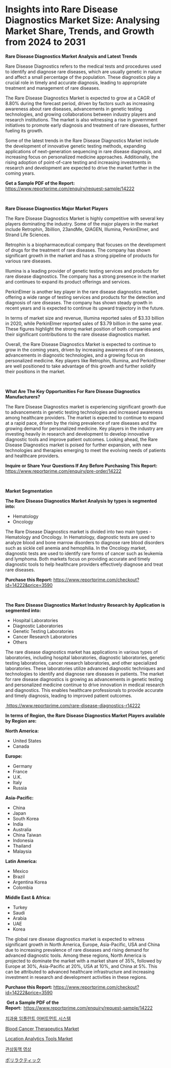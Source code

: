 <p><h1>Insights into Rare Disease Diagnostics Market Size: Analysing Market Share, Trends, and Growth from 2024 to 2031</h1></p><p><strong>Rare Disease Diagnostics Market Analysis and Latest Trends</strong></p>
<p><p>Rare Disease Diagnostics refers to the medical tests and procedures used to identify and diagnose rare diseases, which are usually genetic in nature and affect a small percentage of the population. These diagnostics play a crucial role in timely and accurate diagnosis, leading to appropriate treatment and management of rare diseases.</p><p>The Rare Disease Diagnostics Market is expected to grow at a CAGR of 8.80% during the forecast period, driven by factors such as increasing awareness about rare diseases, advancements in genetic testing technologies, and growing collaborations between industry players and research institutions. The market is also witnessing a rise in government initiatives to promote early diagnosis and treatment of rare diseases, further fueling its growth.</p><p>Some of the latest trends in the Rare Disease Diagnostics Market include the development of innovative genetic testing methods, expanding applications of next-generation sequencing in rare disease diagnosis, and increasing focus on personalized medicine approaches. Additionally, the rising adoption of point-of-care testing and increasing investments in research and development are expected to drive the market further in the coming years.</p></p>
<p><strong>Get a Sample PDF of the Report:&nbsp;</strong> <a href="https://www.reportprime.com/enquiry/request-sample/14222">https://www.reportprime.com/enquiry/request-sample/14222</a></p>
<p>&nbsp;</p>
<p><strong>Rare Disease Diagnostics Major Market Players</strong></p>
<p><p>The Rare Disease Diagnostics Market is highly competitive with several key players dominating the industry. Some of the major players in the market include Retrophin, 3billion, 23andMe, QIAGEN, Illumina, PerkinElmer, and Strand Life Sciences.</p><p>Retrophin is a biopharmaceutical company that focuses on the development of drugs for the treatment of rare diseases. The company has shown significant growth in the market and has a strong pipeline of products for various rare diseases. </p><p>Illumina is a leading provider of genetic testing services and products for rare disease diagnostics. The company has a strong presence in the market and continues to expand its product offerings and services.</p><p>PerkinElmer is another key player in the rare disease diagnostics market, offering a wide range of testing services and products for the detection and diagnosis of rare diseases. The company has shown steady growth in recent years and is expected to continue its upward trajectory in the future.</p><p>In terms of market size and revenue, Illumina reported sales of $3.33 billion in 2020, while PerkinElmer reported sales of $3.79 billion in the same year. These figures highlight the strong market position of both companies and their significant contributions to the rare disease diagnostics market.</p><p>Overall, the Rare Disease Diagnostics Market is expected to continue to grow in the coming years, driven by increasing awareness of rare diseases, advancements in diagnostic technologies, and a growing focus on personalized medicine. Key players like Retrophin, Illumina, and PerkinElmer are well positioned to take advantage of this growth and further solidify their positions in the market.</p></p>
<p>&nbsp;</p>
<p><strong>What Are The Key Opportunities For Rare Disease Diagnostics Manufacturers?</strong></p>
<p><p>The Rare Disease Diagnostics market is experiencing significant growth due to advancements in genetic testing technologies and increased awareness among healthcare providers. The market is expected to continue to expand at a rapid pace, driven by the rising prevalence of rare diseases and the growing demand for personalized medicine. Key players in the industry are investing heavily in research and development to develop innovative diagnostic tools and improve patient outcomes. Looking ahead, the Rare Disease Diagnostics market is poised for further expansion, with new technologies and therapies emerging to meet the evolving needs of patients and healthcare providers.</p></p>
<p><strong>Inquire or Share Your Questions If Any Before Purchasing This Report:</strong> <a href="https://www.reportprime.com/enquiry/pre-order/14222">https://www.reportprime.com/enquiry/pre-order/14222</a></p>
<p>&nbsp;</p>
<p><strong>Market Segmentation</strong></p>
<p><strong>The Rare Disease Diagnostics Market Analysis by types is segmented into:</strong></p>
<p><ul><li>Hematology</li><li>Oncology</li></ul></p>
<p><p>The Rare Disease Diagnostics market is divided into two main types - Hematology and Oncology. In Hematology, diagnostic tests are used to analyze blood and bone marrow disorders to diagnose rare blood disorders such as sickle cell anemia and hemophilia. In the Oncology market, diagnostic tests are used to identify rare forms of cancer such as leukemia and lymphoma. Both markets focus on providing accurate and timely diagnostic tools to help healthcare providers effectively diagnose and treat rare diseases.</p></p>
<p><strong>Purchase this Report:&nbsp;</strong><a href="https://www.reportprime.com/checkout?id=14222&price=3590">https://www.reportprime.com/checkout?id=14222&price=3590</a></p>
<p>&nbsp;</p>
<p><strong>The Rare Disease Diagnostics Market Industry Research by Application is segmented into:</strong></p>
<p><ul><li>Hospital Laboratories</li><li>Diagnostic Laboratories</li><li>Genetic Testing Laboratories</li><li>Cancer Research Laboratories</li><li>Others</li></ul></p>
<p><p>The rare disease diagnostics market has applications in various types of laboratories, including hospital laboratories, diagnostic laboratories, genetic testing laboratories, cancer research laboratories, and other specialized laboratories. These laboratories utilize advanced diagnostic techniques and technologies to identify and diagnose rare diseases in patients. The market for rare disease diagnostics is growing as advancements in genetic testing and personalized medicine continue to drive innovation in medical research and diagnostics. This enables healthcare professionals to provide accurate and timely diagnosis, leading to improved patient outcomes.</p></p>
<p><a href="https://www.reportprime.com/rare-disease-diagnostics-r14222">&nbsp;https://www.reportprime.com/rare-disease-diagnostics-r14222</a></p>
<p><strong>In terms of Region, the Rare Disease Diagnostics Market Players available by Region are:</strong></p>
<p>
    <p> <strong> North America: </strong>
        <ul>
            <li>United States</li>
            <li>Canada</li>
        </ul>
        </p> 
    <p> <strong> Europe: </strong>
        <ul>
            <li>Germany</li>
            <li>France</li>
            <li>U.K.</li>
            <li>Italy</li>
            <li>Russia</li>
        </ul>
        </p> 
    <p> <strong> Asia-Pacific: </strong>
        <ul>
            <li>China</li>
            <li>Japan</li>
            <li>South Korea</li>
            <li>India</li>
            <li>Australia</li>
            <li>China Taiwan</li>
            <li>Indonesia</li>
            <li>Thailand</li>
            <li>Malaysia</li>
        </ul>
        </p> 
    <p> <strong> Latin America: </strong>
        <ul>
            <li>Mexico</li>
            <li>Brazil</li>
            <li>Argentina Korea</li>
            <li>Colombia</li>
        </ul>
        </p> 
    <p> <strong> Middle East & Africa: </strong>
        <ul>
            <li>Turkey</li>
            <li>Saudi</li>
            <li>Arabia</li>
            <li>UAE</li>
            <li>Korea</li>
        </ul>
    </p>
    </p>
<p><p>The global rare disease diagnostics market is expected to witness significant growth in North America, Europe, Asia-Pacific, USA and China due to increasing prevalence of rare diseases and rising demand for advanced diagnostic tools. Among these regions, North America is projected to dominate the market with a market share of 35%, followed by Europe at 30%, Asia-Pacific at 20%, USA at 10%, and China at 5%. This can be attributed to advanced healthcare infrastructure and increasing investment in research and development activities in these regions.</p></p>
<p><strong>Purchase this Report: </strong><a href="https://www.reportprime.com/checkout?id=14222&price=3590">https://www.reportprime.com/checkout?id=14222&price=3590</a></p>
<p>&nbsp;<strong>Get a Sample PDF of the Report:&nbsp;&nbsp;</strong><a href="https://www.reportprime.com/enquiry/request-sample/14222">https://www.reportprime.com/enquiry/request-sample/14222</a></p>
<p><strong></strong></p>
<p><p><a href="https://medium.com/@frankfurter67567/%EA%B8%80%EB%A1%9C%EB%B2%8C-%EC%B9%98%EA%B3%BC-%EC%9E%84%ED%94%8C%EB%9E%80%ED%8A%B8-%EC%96%B4%EB%B2%8B%EB%A8%BC%ED%8A%B8-%EC%8B%9C%EC%8A%A4%ED%85%9C-%EC%82%B0%EC%97%85-%EC%9C%A0%ED%98%95-%EC%9D%91%EC%9A%A9-%EC%8B%9C%EC%9E%A5-%EC%B0%B8%EA%B0%80%EC%9E%90-%EC%A7%80%EC%97%AD%EB%B3%84-%EC%84%B1%EC%9E%A5-%EB%B6%84%EC%84%9D-%EA%B7%B8%EB%A6%AC%EA%B3%A0-%EB%AF%B8%EB%9E%98-%EC%8B%9C%EB%82%98%EB%A6%AC%EC%98%A4-2024-2031-728f1aef696f">치과용 임플란트 어버트먼트 시스템</a></p><p><a href="https://github.com/RoccoManning/Market-Research-Report-List-6/blob/main/blood-cancer-therapeutics-market.md">Blood Cancer Therapeutics Market</a></p><p><a href="https://issuu.com/reportprime-2/docs/location-analytics-tools-market-size-2030.pptx">Location Analytics Tools Market</a></p><p><a href="https://medium.com/@boydsmitham726/%EA%B4%80%EC%83%81%EB%8F%99%EB%A7%A5-%EC%98%81%EC%83%81-%EB%B6%84%EC%84%9D-%EC%8B%9C%EC%9E%A5-%EC%A0%90%EC%9C%A0%EC%9C%A8-%EA%B7%9C%EB%AA%A8-%ED%8A%B8%EB%A0%8C%EB%93%9C-%EC%82%B0%EC%97%85-%EB%B6%84%EC%84%9D-%EB%B3%B4%EA%B3%A0%EC%84%9C-%EC%9D%91%EC%9A%A9-%ED%94%84%EB%A1%9C%EA%B7%B8%EB%9E%A8%EB%B3%84-%EB%B3%91%EC%9B%90-%EC%A7%84%EB%8B%A8-%EC%98%81%EC%83%81%EC%84%BC%ED%84%B0-%EC%A0%84%EB%AC%B8-%ED%81%B4%EB%A6%AC%EB%8B%89-%EC%99%B8%EB%9E%98-%EC%88%98%EC%88%A0%EC%84%BC%ED%84%B0-%EC%9C%A0%ED%98%95%EB%B3%84-mri-%EC%9E%A5%EB%B9%84-ct-%EC%8A%A4%EC%BA%90%EB%84%88-4d931be2fa51">관상동맥 영상</a></p><p><a href="https://medium.com/@pedrogers56456/%E3%83%9D%E3%83%AA%E4%B9%B3%E9%85%B8%E5%B8%82%E5%A0%B4-%E3%82%A8%E3%83%B3%E3%83%89%E3%83%A6%E3%83%BC%E3%82%B6%E3%83%BC-%E8%A3%BD%E5%93%81-%E5%9C%B0%E5%9F%9F%E3%81%AB%E7%84%A6%E7%82%B9%E3%82%92%E5%BD%93%E3%81%A6%E3%81%9F%E3%82%B0%E3%83%AD%E3%83%BC%E3%83%90%E3%83%AB%E3%81%8A%E3%82%88%E3%81%B3%E5%9C%B0%E5%9F%9F%E5%88%A5%E5%88%86%E6%9E%90-%E5%88%86%E6%9E%90%E3%81%A8%E4%BA%88%E6%B8%AC-2024%E5%B9%B4-2031%E5%B9%B4-1ded997fd2ed">ポリラクティック</a></p></p>